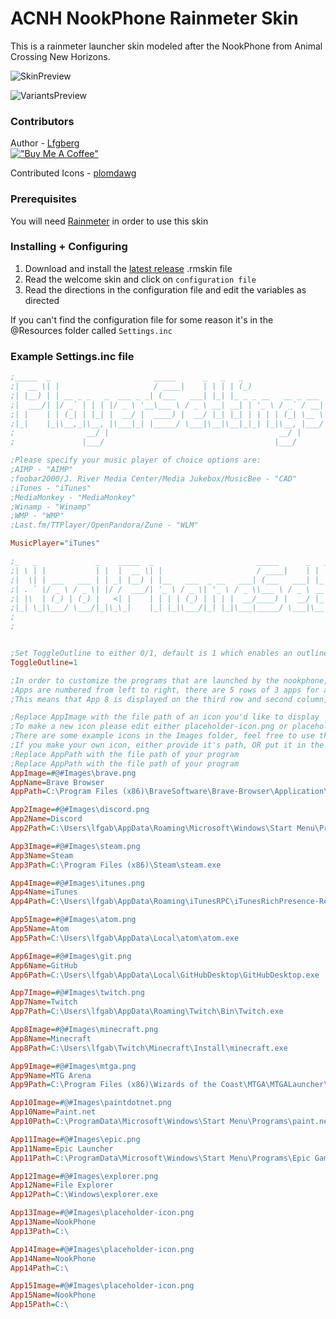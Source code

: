 # ACNH NookPhone Rainmeter Skin

This is a rainmeter launcher skin modeled after the NookPhone from Animal Crossing New Horizons.

![SkinPreview](https://github.com/lfgberg/ACNH-NookPhone/blob/master/Previews/v1.4.0.png)

![VariantsPreview](https://github.com/lfgberg/ACNH-NookPhone/blob/master/Previews/Size%20Variants.png)

### Contributors

Author - [Lfgberg](https://github.com/lfgberg)
<br>
[!["Buy Me A Coffee"](https://www.buymeacoffee.com/assets/img/custom_images/orange_img.png)](https://www.buymeacoffee.com/lfgberg)

Contributed Icons - [plomdawg](https://github.com/plomdawg)

### Prerequisites

You will need [Rainmeter](https://www.rainmeter.net/) in order to use this skin

### Installing + Configuring

1. Download and install the [latest release](https://github.com/lfgberg/ACNH-NookPhone/releases) .rmskin file
2. Read the welcome skin and click on `configuration file`
3. Read the directions in the configuration file and edit the variables as directed

If you can't find the configuration file for some reason it's in the @Resources folder called `Settings.inc`

### Example Settings.inc file
```ini
;_____  _                       _____      _   _   _
;|  __ \| |                     / ____|    | | | | (_)
;| |__) | | __ _ _   _  ___ _ _| (___   ___| |_| |_ _ _ __   __ _ ___
;|  ___/| |/ _` | | | |/ _ \ '__\___ \ / _ \ __| __| | '_ \ / _` / __|
;| |    | | (_| | |_| |  __/ |  ____) |  __/ |_| |_| | | | | (_| \__ \
;|_|    |_|\__,_|\__, |\___|_| |_____/ \___|\__|\__|_|_| |_|\__, |___/
;                __/ |                                      __/ |
;               |___/                                      |___/

;Please specify your music player of choice options are:
;AIMP - "AIMP"
;foobar2000/J. River Media Center/Media Jukebox/MusicBee - "CAD"
;iTunes - "iTunes"
;MediaMonkey - "MediaMonkey"
;Winamp - "Winamp"
;WMP - "WMP"
;Last.fm/TTPlayer/OpenPandora/Zune - "WLM"

MusicPlayer="iTunes"

;_   _             _    _____  _                       _____      _   _   _
;| \ | |           | |  |  __ \| |                     / ____|    | | | | (_)
;|  \| | ___   ___ | | _| |__) | |__   ___  _ __   ___| (___   ___| |_| |_ _ _ __   __ _ ___
;| . ` |/ _ \ / _ \| |/ /  ___/| '_ \ / _ \| '_ \ / _ \\___ \ / _ \ __| __| | '_ \ / _` / __|
;| |\  | (_) | (_) |   <| |    | | | | (_) | | | |  __/____) |  __/ |_| |_| | | | | (_| \__ \
;|_| \_|\___/ \___/|_|\_\_|    |_| |_|\___/|_| |_|\___|_____/ \___|\__|\__|_|_| |_|\__, |___/
;                                                                                  __/ |
;                                                                                 |___/


;Set ToggleOutline to either 0/1, default is 1 which enables an outline when you hover over an app, 0 disables this feature
ToggleOutline=1

;In order to customize the programs that are launched by the nookphone, please edit the following variables
;Apps are numbered from left to right, there are 5 rows of 3 apps for a total of 15 possible programs
;This means that App 8 is displayed on the third row and second column, App 13 is on the fifth row and first column and so on and so forth

;Replace AppImage with the file path of an icon you'd like to display
;To make a new icon please edit either placeholder-icon.png or placeholder-icon.pdn in the images folder so that everything alligns properly
;There are some example icons in the Images folder, feel free to use them
;If you make your own icon, either provide it's path, OR put it in the images folder and reference it with #@#Images\YourIconName.png
;Replace AppPath with the file path of your program
;Replace AppPath with the file path of your program
AppImage=#@#Images\brave.png
AppName=Brave Browser
AppPath=C:\Program Files (x86)\BraveSoftware\Brave-Browser\Application\brave.exe

App2Image=#@#Images\discord.png
App2Name=Discord
App2Path=C:\Users\lfgab\AppData\Roaming\Microsoft\Windows\Start Menu\Programs\Discord Inc\Discord.lnk

App3Image=#@#Images\steam.png
App3Name=Steam
App3Path=C:\Program Files (x86)\Steam\steam.exe

App4Image=#@#Images\itunes.png
App4Name=iTunes
App4Path=C:\Users\lfgab\AppData\Roaming\iTunesRPC\iTunesRichPresence-Rewrite.exe

App5Image=#@#Images\atom.png
App5Name=Atom
App5Path=C:\Users\lfgab\AppData\Local\atom\atom.exe

App6Image=#@#Images\git.png
App6Name=GitHub
App6Path=C:\Users\lfgab\AppData\Local\GitHubDesktop\GitHubDesktop.exe

App7Image=#@#Images\twitch.png
App7Name=Twitch
App7Path=C:\Users\lfgab\AppData\Roaming\Twitch\Bin\Twitch.exe

App8Image=#@#Images\minecraft.png
App8Name=Minecraft
App8Path=C:\Users\lfgab\Twitch\Minecraft\Install\minecraft.exe

App9Image=#@#Images\mtga.png
App9Name=MTG Arena
App9Path=C:\Program Files (x86)\Wizards of the Coast\MTGA\MTGALauncher\MTGALauncher.exe

App10Image=#@#Images\paintdotnet.png
App10Name=Paint.net
App10Path=C:\ProgramData\Microsoft\Windows\Start Menu\Programs\paint.net.lnk

App11Image=#@#Images\epic.png
App11Name=Epic Launcher
App11Path=C:\ProgramData\Microsoft\Windows\Start Menu\Programs\Epic Games Launcher.lnk

App12Image=#@#Images\explorer.png
App12Name=File Explorer
App12Path=C:\Windows\explorer.exe

App13Image=#@#Images\placeholder-icon.png
App13Name=NookPhone
App13Path=C:\

App14Image=#@#Images\placeholder-icon.png
App14Name=NookPhone
App14Path=C:\

App15Image=#@#Images\placeholder-icon.png
App15Name=NookPhone
App15Path=C:\
```
